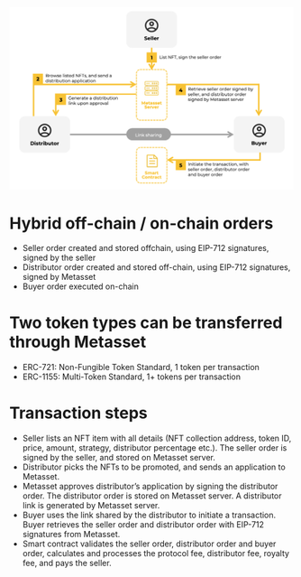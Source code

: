 ![transaction](docs/transaction.png)

# Hybrid off-chain / on-chain orders

* Seller order created and stored offchain, using EIP-712 signatures, signed by the seller
* Distributor order created and stored off-chain, using EIP-712 signatures, signed by Metasset
* Buyer order executed on-chain

# Two token types can be transferred through Metasset
* ERC-721: Non-Fungible Token Standard, 1 token per transaction
* ERC-1155: Multi-Token Standard, 1+ tokens per transaction

# Transaction steps
* Seller lists an NFT item with all details (NFT collection address,
token ID, price, amount, strategy, distributor percentage etc.).
The seller order is signed by the seller, and stored on Metasset
server.
* Distributor picks the NFTs to be promoted, and sends an
application to Metasset.
* Metasset approves distributor’s application by signing the
distributor order. The distributor order is stored on Metasset
server. A distributor link is generated by Metasset server.
* Buyer uses the link shared by the distributor to initiate a
transaction. Buyer retrieves the seller order and distributor
order with EIP-712 signatures from Metasset.
* Smart contract validates the seller order, distributor order and
buyer order, calculates and processes the protocol fee,
distributor fee, royalty fee, and pays the seller.